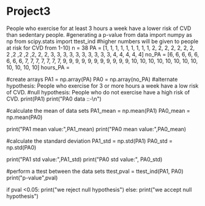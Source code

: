 # Project3
People who exercise for at least 3 hours a week have a lower risk of CVD than sedentary people. 
#generating a p-value from data
import numpy as np
from scipy.stats import ttest_ind
#higher numbers will be given to people at risk for CVD from 1-10)
n = 38
PA = [1, 1, 1, 1, 1, 1, 1, 1, 1, 2, 2, 2, 2, 2, 2, 2, 2 ,2 ,2 ,2 ,2, 2, 2, 3, 3, 3, 3, 3, 3, 3, 3, 3, 3, 4, 4, 4, 4, 4]
no_PA = [6, 6, 6, 6, 6, 6, 6, 6, 7, 7, 7, 7, 7, 7, 7, 9, 9, 9, 9, 9, 9, 9, 9, 9, 9, 9, 10, 10, 10, 10, 10, 10, 10, 10, 10, 10, 10, 10]
hours_PA = 

#create arrays
PA1 = np.array(PA)
PA0 = np.array(no_PA)
#alternate hypothesis: People who exercise for 3 or more hours a week have a low risk of CVD.
#null hypothesis: People who do not exercise have a high risk of CVD. 
print(PA1)
print("PA0 data ::-\n")

#calculate the mean of data sets
PA1_mean = np.mean(PA1)
PA0_mean = np.mean(PA0)

print("PA1 mean value:",PA1_mean)
print("PA0 mean value:",PA0_mean)

#calculate the standard deviation
PA1_std = np.std(PA1)
PA0_std = np.std(PA0)

print("PA1 std value:",PA1_std)
print("PA0 std value:", PA0_std)

#perform a ttest between the data sets
ttest,pval = ttest_ind(PA1, PA0)
print("p-value",pval)

if pval <0.05:
    print("we reject null hypothesis")
else:
    print("we accept null hypothesis")

